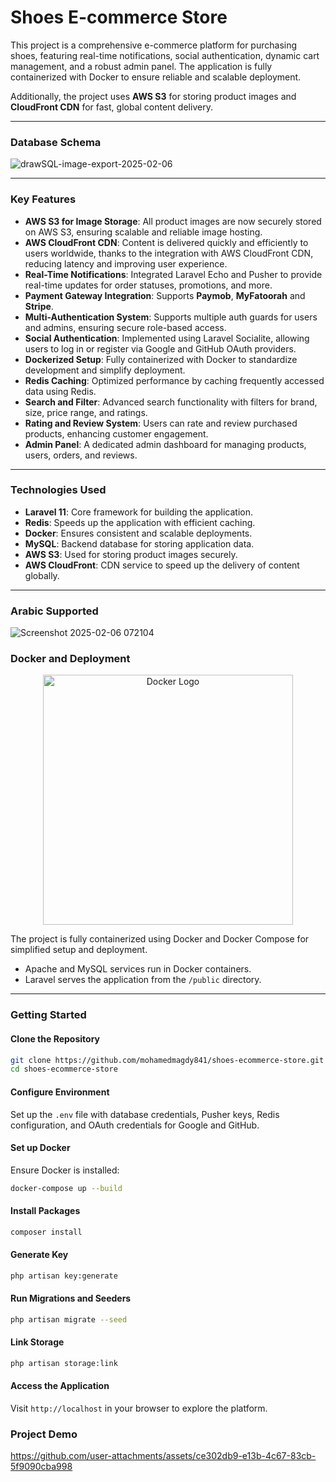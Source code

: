 # Shoes E-commerce Store 
This project is a comprehensive e-commerce platform for purchasing shoes, featuring real-time notifications, social authentication, dynamic cart management, and a robust admin panel. The application is fully containerized with Docker to ensure reliable and scalable deployment.

Additionally, the project uses **AWS S3** for storing product images and **CloudFront CDN** for fast, global content delivery.

---

### **Database Schema**  
![drawSQL-image-export-2025-02-06](https://github.com/user-attachments/assets/52bbe47b-b3a7-4a85-9e51-066724f8d37d)

---

### **Key Features**  

- **AWS S3 for Image Storage**: All product images are now securely stored on AWS S3, ensuring scalable and reliable image hosting.
- **AWS CloudFront CDN**: Content is delivered quickly and efficiently to users worldwide, thanks to the integration with AWS CloudFront CDN, reducing latency and improving user experience.
- **Real-Time Notifications**: Integrated Laravel Echo and Pusher to provide real-time updates for order statuses, promotions, and more.
- **Payment Gateway Integration**: Supports **Paymob**, **MyFatoorah** and **Stripe**. 
- **Multi-Authentication System**: Supports multiple auth guards for users and admins, ensuring secure role-based access.  
- **Social Authentication**: Implemented using Laravel Socialite, allowing users to log in or register via Google and GitHub OAuth providers.  
- **Dockerized Setup**: Fully containerized with Docker to standardize development and simplify deployment.
- **Redis Caching**: Optimized performance by caching frequently accessed data using Redis.  
- **Search and Filter**: Advanced search functionality with filters for brand, size, price range, and ratings.  
- **Rating and Review System**: Users can rate and review purchased products, enhancing customer engagement.  
- **Admin Panel**: A dedicated admin dashboard for managing products, users, orders, and reviews.  

---

### **Technologies Used**  

- **Laravel 11**: Core framework for building the application.
- **Redis**: Speeds up the application with efficient caching.  
- **Docker**: Ensures consistent and scalable deployments.  
- **MySQL**: Backend database for storing application data.
- **AWS S3**: Used for storing product images securely.  
- **AWS CloudFront**: CDN service to speed up the delivery of content globally.
  
---

### **Arabic Supported**
![Screenshot 2025-02-06 072104](https://github.com/user-attachments/assets/93fe81c6-49e6-432f-9a70-795127c442ca)

### **Docker and Deployment**  
<p align="center"><a href="https://www.docker.com/" target="_blank"><img src="https://github.com/user-attachments/assets/1511730a-e1cb-4a3f-b605-8f35cad40027" width="400" alt="Docker Logo"></a></p>

The project is fully containerized using Docker and Docker Compose for simplified setup and deployment.  
- Apache and MySQL services run in Docker containers.  
- Laravel serves the application from the `/public` directory.  

---

### **Getting Started**  

#### **Clone the Repository**  
```bash
git clone https://github.com/mohamedmagdy841/shoes-ecommerce-store.git
cd shoes-ecommerce-store
```

#### **Configure Environment**
Set up the `.env` file with database credentials, Pusher keys, Redis configuration, and OAuth credentials for Google and GitHub.

#### **Set up Docker**  
Ensure Docker is installed:  
```bash
docker-compose up --build
```

#### **Install Packages**
```bash
composer install
```

#### **Generate Key**
```bash
php artisan key:generate
```

#### **Run Migrations and Seeders**  
```bash
php artisan migrate --seed
```

#### **Link Storage**
```bash
php artisan storage:link
```

#### **Access the Application**  
Visit `http://localhost` in your browser to explore the platform.


### **Project Demo**

https://github.com/user-attachments/assets/ce302db9-e13b-4c67-83cb-5f9090cba998

